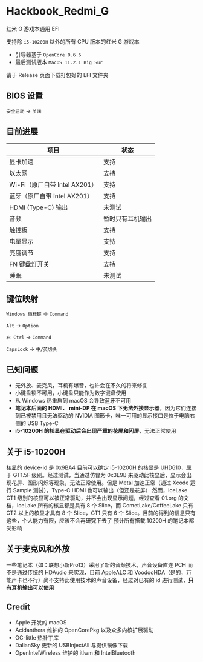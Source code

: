 # Hackbook_Redmi_G

红米 G 游戏本通用 EFI

支持除 `i5-10200H` 以外的所有 CPU 版本的红米 G 游戏本

- 引导器基于 `OpenCore 0.6.6`
- 最后测试版本 `MacOS 11.2.1 Big Sur `

请于 Release 页面下载打包好的 EFI 文件夹

## BIOS 设置

`安全启动` -> `关闭`

## 目前进展

| 项目 | 状态 |
| ---- | ---- |
| 显卡加速 | 支持 |
| 以太网 | 支持 |
| Wi-Fi（原厂自带 Intel AX201） | 支持 |
| 蓝牙（原厂自带 Intel AX201） | 支持 |
| HDMI (Type-C) 输出 | 未测试 |
| 音频 | 暂时只有耳机输出 |
| 触控板 | 支持 |
| 电量显示 | 支持 |
| 亮度调节 | 支持 |
| FN 键盘灯开关 | 支持 |
| 睡眠 | 未测试 |

## 键位映射

`Windows 徽标键` -> `Command`

`Alt` -> `Option`

`右 Ctrl` -> `Command`

`CapsLock` -> `中/英切换`

## 已知问题

- 无外放、麦克风，耳机有爆音，也许会在不久的将来修复
- 小键盘锁不可用，小键盘只能作为数字键盘使用
- 从 Windows 热重启到 macOS 会导致蓝牙不可用
- **笔记本后面的 HDMI、 mini-DP 在 macOS 下无法外接显示器**，因为它们连接到已被禁用且无法驱动的 NVIDIA 图形卡，唯一可用的显示接口是位于电脑右侧的 USB Type-C
- **i5-10200H 的核显在驱动后会出现严重的花屏和闪屏**，无法正常使用

## 关于 i5-10200H

核显的 device-id 是 0x9BA4
目前可以确定 i5-10200H 的核显是 UHD610，属于 GT1.5F 级别。经过测试，当通过仿冒为 0x3E9B 来驱动此核显后，显示会出现花屏、图形闪烁等现象，无法正常使用。但是 Metal 加速正常（通过 Xcode 运行 Sample 测试），Type-C HDMI 也可以输出（但还是花屏）
然而，IceLake GT1 级别的核显可以被正常驱动，并不会出现显示问题，经过查看 01.org 的文档，IceLake 所有的核显都是具有 8 个 Slice，而 CometLake/CoffeeLake 只有 GT2 以上的核显才具有 8 个 Slice，GT1 只有 6 个 Slice。目前的得到的信息只有这些，个人能力有限，应该不会再研究下去了
预计所有搭载 10200H 的笔记本都受影响

## 关于麦克风和外放

一些笔记本（如：联想小新Pro13）采用了新的音频技术，声音设备直连 PCH 而不是通过传统的 HDAudio 来实现，目前 AppleALC 和 VoodooHDA（是的，万能声卡也不行）尚不支持此使用技术的声音设备，经过对已有的 id 进行测试，**只有耳机输出可以使用**

## Credit

- Apple 开发的 macOS
- Acidanthera 维护的 OpenCorePkg 以及众多内核扩展驱动
- OC-little 热补丁库
- DalianSky 更新的 USBInjectAll 与提供镜像下载
- OpenIntelWireless 维护的 itlwm 和 IntelBluetooth
